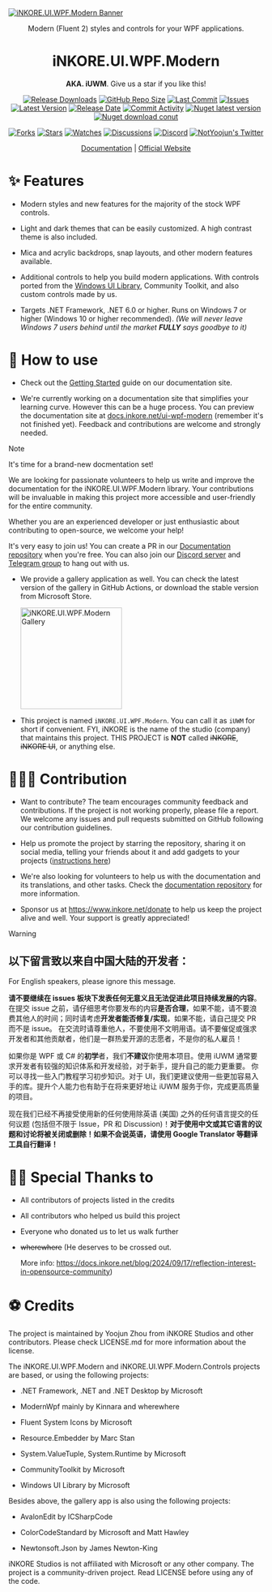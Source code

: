 <a href="https://docs.inkore.net/ui-wpf-modern/introduction">
  <img src="https://github.com/iNKORE-NET/UI.WPF.Modern/blob/main/assets/images/banners/UI.WPF.Modern_Main_1280w.png?raw=true" alt="iNKORE.UI.WPF.Modern Banner" />
</a>
<br>
<p align="center">Modern (Fluent 2) styles and controls for your WPF applications.</p>

<h1 align="center">
  iNKORE.UI.WPF.Modern
</h1>

<p align="center">
    <strong>AKA. iUWM</strong>.
    Give us a star if you like this!
</p>

<p align="center">
  <a href="https://github.com/iNKORE-NET/UI.WPF.Modern/releases"><img src="https://img.shields.io/github/downloads/iNKORE-NET/UI.WPF.Modern/total?color=%239F7AEA" alt="Release Downloads"></a>
  <a href="#"><img src="https://img.shields.io/github/repo-size/iNKORE-NET/UI.WPF.Modern?color=6882C4" alt="GitHub Repo Size"></a>
  <a href="#"><img src="https://img.shields.io/github/last-commit/iNKORE-NET/UI.WPF.Modern?color=%23638e66" alt="Last Commit"></a>
  <a href="#"><img src="https://img.shields.io/github/issues/iNKORE-NET/UI.WPF.Modern?color=f76642" alt="Issues"></a>
  <a href="#"><img src="https://img.shields.io/github/v/release/iNKORE-NET/UI.WPF.Modern?color=%4CF4A8B4" alt="Latest Version"></a>
  <a href="#"><img src="https://img.shields.io/github/release-date/iNKORE-NET/UI.WPF.Modern?color=%23b0a3e8" alt="Release Date"></a>
  <a href="https://github.com/iNKORE-NET/UI.WPF.Modern/commits/"><img src="https://img.shields.io/github/commit-activity/m/iNKORE-NET/UI.WPF.Modern" alt="Commit Activity"></a>
  <a href="https://www.nuget.org/packages/iNKORE.UI.WPF.Modern"><img src="https://img.shields.io/nuget/v/iNKORE.UI.WPF.Modern?color=blue&logo=nuget" alt="Nuget latest version"></a>
  <a href="https://www.nuget.org/packages/iNKORE.UI.WPF.Modern"><img src="https://img.shields.io/nuget/dt/iNKORE.UI.WPF.Modern?color=blue&logo=nuget" alt="Nuget download conut"></a>
</p>

<p align="center">
  <a href="https://github.com/iNKORE-NET/UI.WPF.Modern/network/members"><img src="https://img.shields.io/github/forks/iNKORE-NET/UI.WPF.Modern?style=social" alt="Forks"></a>
  <a href="https://github.com/iNKORE-NET/UI.WPF.Modern/stargazers"><img src="https://img.shields.io/github/stars/iNKORE-NET/UI.WPF.Modern?style=social" alt="Stars"></a>
  <a href="https://github.com/iNKORE-NET/UI.WPF.Modern/watchers"><img src="https://img.shields.io/github/watchers/iNKORE-NET/UI.WPF.Modern?style=social" alt="Watches"></a>
  <a href="https://github.com/iNKORE-NET/UI.WPF.Modern/discussions"><img src="https://img.shields.io/github/discussions/iNKORE-NET/UI.WPF.Modern?style=social" alt="Discussions"></a>
  <a href="https://discord.gg/m6NPNVk4bs"><img src="https://img.shields.io/discord/1092738458805608561?style=social&label=Discord&logo=discord" alt="Discord"></a>
  <a href="https://twitter.com/NotYoojun"><img src="https://img.shields.io/twitter/follow/NotYoojun?style=social" alt="NotYoojun's Twitter"></a>
</p>

<p align="center">
 <a href="https://docs.inkore.net/zh-cn/ui-wpf-modern/introduction">Documentation</a> | <a href="https://www.inkore.net">Official Website</a>

<br align="center">

# ✨ Features

- Modern styles and new features for the majority of the stock WPF controls.

- Light and dark themes that can be easily customized. A high contrast theme is also included.

- Mica and acrylic backdrops, snap layouts, and other modern features available.

- Additional controls to help you build modern applications. With controls ported from the [Windows UI Library](https://github.com/microsoft/microsoft-ui-xaml), Community Toolkit, and also custom controls made by us.

- Targets .NET Framework, .NET 6.0 or higher. Runs on Windows 7 or higher (Windows 10 or higher recommended). *(We will never leave Windows 7 users behind until the market **FULLY** says goodbye to it)*

# 🤔 How to use

- Check out the [Getting Started](https://docs.inkore.net/ui-wpf-modern/onboarding) guide on our documentation site.

- We're currently working on a documentation site that simplifies your learning curve. However this can be a huge process. You can preview the documentation site at [docs.inkore.net/ui-wpf-modern](https://docs.inkore.net/ui-wpf-modern/introduction) (remember it's not finished yet). Feedback and contributions are welcome and strongly needed.

> [!NOTE]
> It's time for a brand-new docmentation set!
>
> We are looking for passionate volunteers to help us write and improve the documentation for the
iNKORE.UI.WPF.Modern library. Your contributions will be invaluable in making this project more
accessible and user-friendly for the entire community.
>
> Whether you are an experienced developer or just enthusiastic about contributing to open-source, we
welcome your help!
>
> It's very easy to join us! You can create a PR in our [Documentation repository](https://github.com/iNKORE-NET/Documentation) when you're free. You can also join our [Discord server](https://discord.gg/m6NPNVk4bs) and [Telegram group](https://t.me/iNKORE) to hang out with us.

- We provide a gallery application as well. You can check the latest version of the gallery in GitHub Actions, or download the stable version from Microsoft Store.

    <a href="https://apps.microsoft.com/detail/9n3js11zc38g?mode=direct">
        <picture>
            <source media="(prefers-color-scheme: dark)"
                srcset="https://get.microsoft.com/images/en-us%20light.svg"/>
            <img src="https://get.microsoft.com/images/en-us%20dark.svg"
                width="200" alt="iNKORE.UI.WPF.Modern Gallery"/>
        </picture>
    </a>

- This project is named `iNKORE.UI.WPF.Modern`. You can call it as `iUWM` for short if convenient. FYI, iNKORE is the name of the studio (company) that maintains this project. THIS PROJECT is **NOT** called ~~iNKORE~~, ~~iNKORE UI~~, or anything else.

# 🙋🏻‍♂️ Contribution

- Want to contribute? The team encourages community feedback and contributions. If the project is not working properly, please file a report. We welcome any issues and pull requests submitted on GitHub following our contribution guidelines.
  
- Help us promote the project by starring the repository, sharing it on social media, telling your friends about it and add gadgets to your projects ([instructions here](https://github.com/iNKORE-NET/UI.WPF.Modern/blob/main/docs/promotions.md))

- We're also looking for volunteers to help us with the documentation and its translations, and other tasks. Check the [documentation repository](https://github.com/iNKORE-NET/Documentation) for more information.

- Sponsor us at https://www.inkore.net/donate to help us keep the project alive and well. Your support is greatly appreciated!

> [!WARNING]
>
> ## 以下留言致以来自中国大陆的开发者：
>
> For English speakers, please ignore this message.
>
> **请不要继续在 issues 板块下发表任何无意义且无法促进此项目持续发展的内容**。在提交 issue 之前，请仔细思考你要发布的内容**是否合理**，如果不能，请不要浪费其他人的时间；同时请考虑**开发者能否修复/实现**，如果不能，请自己提交 PR 而不是 issue。
> 在交流时请尊重他人，不要使用不文明用语。请不要催促或强求开发者和其他贡献者，他们是一群热爱开源的志愿者，不是你的私人雇员！
>
> 如果你是 WPF 或 C# 的**初学**者，我们**不建议**你使用本项目。使用 iUWM 通常要求开发者有较强的知识体系和开发经验，对于新手，提升自己的能力更重要。
> 你可以寻找一些入门教程学习初步知识。对于 UI，我们更建议使用一些更加容易入手的库。提升个人能力也有助于在将来更好地让 iUWM 服务于你，完成更高质量的项目。
>
> 现在我们已经不再接受使用新的任何使用除英语 (美国) 之外的任何语言提交的任何议题 (包括但不限于 Issue，PR 和 Discussion)！**对于使用中文或其它语言的议题和讨论将被关闭或删除！如果不会说英语，请使用 Google Translator 等翻译工具自行翻译！**

# 🙏🏻 Special Thanks to

- All contributors of projects listed in the credits

- All contributors who helped us build this project

- Everyone who donated us to let us walk further

- ~~wherewhere~~ (He deserves to be crossed out.

  More info: https://docs.inkore.net/blog/2024/09/17/reflection-interest-in-opensource-community)

# ⚽ Credits

The project is maintained by Yoojun Zhou from iNKORE Studios and other contributors.
Please check LICENSE.md for more information about the license.

The iNKORE.UI.WPF.Modern and iNKORE.UI.WPF.Modern.Controls projects are based, or using the following projects:

- .NET Framework, .NET and .NET Desktop by Microsoft

- ModernWpf mainly by Kinnara and wherewhere

- Fluent System Icons by Microsoft

- Resource.Embedder by Marc Stan

- System.ValueTuple, System.Runtime by Microsoft

- CommunityToolkit by Microsoft

- Windows UI Library by Microsoft

Besides above, the gallery app is also using the following projects:

- AvalonEdit by ICSharpCode

- ColorCodeStandard by Microsoft and Matt Hawley

- Newtonsoft.Json by James Newton-King

iNKORE Studios is not affiliated with Microsoft or any other company. The project is a community-driven project. Read LICENSE before using any of the code.
